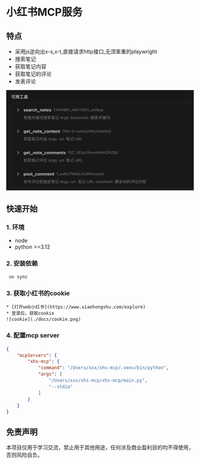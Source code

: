 # 小红书MCP服务
## 特点
* 采用js逆向出x-s,x-t,直接请求http接口,无须笨重的playwright
* 搜索笔记
* 获取笔记内容
* 获取笔记的评论
* 发表评论

![特性](./docs/feature.png)

## 快速开始

### 1. 环境
 * node
 * python >=3.12

### 2. 安装依赖
```sh
 uv sync 
```

### 3. 获取小红书的cookie
    * [打开web小红书](https://www.xiaohongshu.com/explore)
    * 登录后，获取cookie
    ![cookie](./docs/cookie.png)

### 4. 配置mcp server

```json
{
    "mcpServers": {
        "xhs-mcp": {
            "command": "/Users/xxx/xhs-mcp/.venv/bin/python",
            "args": [
                "/Users/xxx/xhs-mcp/xhs-mcp/main.py",
                "--stdio"
            ]
        }
    }
}
```

## 免责声明
本项目仅用于学习交流，禁止用于其他用途，任何涉及商业盈利目的均不得使用，否则风险自负。
